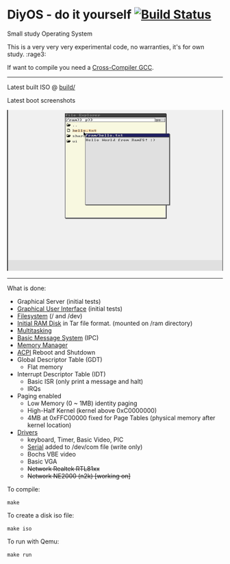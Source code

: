 # DiyOS - do it yourself [![Build Status](https://travis-ci.org/leonardoms/DiyOS.svg?branch=2019)](https://travis-ci.org/leonardoms/DiyOS)
Small study Operating System

This is a very very very experimental code, no warranties, it's for own study. :rage3:

If want to compile you need a [Cross-Compiler GCC](https://wiki.osdev.org/GCC_Cross-Compiler).

---
Latest built ISO @ [build/](build/)

Latest boot screenshots

![Testing GUI Screenshot](build/screenshot_gui.png)

---

What is done:
* Graphical Server (initial tests)
* [Graphical User Interface](gui/) (initial tests)
* [Filesystem](kernel/filesystem) (/ and /dev)
* [Initial RAM Disk](kernel/filesystem/ramfs.c) in Tar file format. (mounted on /ram directory)
* [Multitasking](kernel/task.c)
* [Basic Message System](kernel/message.c) (IPC)
* [Memory Manager](kernel/memory/mm.c)
* [ACPI](kernel/devices/acpi.c) Reboot and Shutdown
* Global Descriptor Table (GDT)
  * Flat memory
* Interrupt Descriptor Table (IDT)
  * Basic ISR (only print a message and halt)
  * IRQs
* Paging enabled
  * Low Memory (0 ~ 1MB) identity paging
  * High-Half Kernel (kernel above 0xC0000000)
  * 4MB at 0xFFC00000 fixed for Page Tables (physical memory after kernel location)
* [Drivers](drivers/)
  * keyboard, Timer, Basic Video, PIC
  * [Serial](drivers/serial.c) added to /dev/com file (write only)
  * Bochs VBE video
  * Basic VGA
  * ~~Network Realtek RTL81xx~~
  * ~~Network NE2000 (n2k) [working on]~~

To  compile:
```
make
```
To create a disk iso file:
```
make iso
```
To run with Qemu:
```
make run
```
